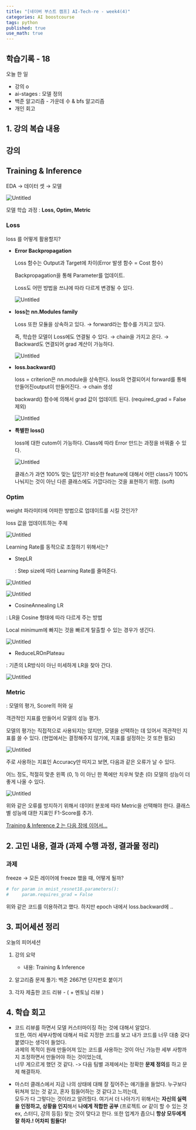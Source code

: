 ```yaml
---
title: "[네이버 부스트 캠프] AI-Tech-re - week4(4)"
categories: AI boostcourse
tags: python
published: true
use_math: true
---
```


## 학습기록 - 18

오늘 한 일

- 강의 o
- ai-stages : 모델 정의
- 백준 알고리즘 - 가운데 수 & bfs 알고리즘
- 개인 회고

## 1. 강의 복습 내용

## 강의

## Training & Inference

EDA → 데이터 셋 → 모델

![Untitled](/assets/images/AI-Images2/week4/img19.png)

모델 학습 과정 : **Loss, Optim, Metric**

### Loss

loss 를 어떻게 활용할지?

- **Error Backpropagation**

    Loss 함수는 Output과 Target에 차이(Error 발생 함수 = Cost 함수)

    Backpropagation을 통해 Parameter를 업데이트.

    Loss도 어떤 방법을 쓰냐에 따라 다르게 변경될 수 있다.

    ![Untitled](/assets/images/AI-Images2/week4/img20.png)

- **loss는 nn.Modules family**

    Loss 또한 모듈을 상속하고 있다. → forward라는 함수를 가지고 있다. 

    즉, 학습한 모델이 Loss에도 연결될 수 있다. → chain을 가지고 온다. → Backward도 연결되어 grad 계산이 가능하다.

    ![Untitled](/assets/images/AI-Images2/week4/img21.png)

- **loss.backward()**

    loss = criterion은 nn.module을 상속한다. loss와 연결되어서 forward를 통해 만들어진output이 만들어진다. → chain 생성

    backward() 함수에 의해서 grad 값이 업데이트 된다. (required_grad = False 제외)

    ![Untitled](/assets/images/AI-Images2/week4/img22.png)

- **특별한 loss()**

    loss에 대한 cutom이 가능하다. Class에 따라 Error 만드는 과정을 바꿔줄 수 있다.

    ![Untitled](/assets/images/AI-Images2/week4/img23.png)

    클래스가 과연 100% 맞는 답인가? 비슷한 feature에 대해서 어떤 class가 100% 나눠지는 것이 아닌 다른 클래스에도 가깝다라는 것을 표현하기 위함. (soft)


### Optim

weight 파라미터에 어떠한 방법으로 업데이트를 시킬 것인가?

loss 값을 업데이트하는 주체

![Untitled](/assets/images/AI-Images2/week4/img24.png)

Learning Rate를 동적으로 조절하기 위해서는?

- StepLR

    : Step size에 따라 Learning Rate를 줄여준다.

![Untitled](/assets/images/AI-Images2/week4/img25.png)

![Untitled](/assets/images/AI-Images2/week4/img26.png)

- CosineAnnealing LR

: LR을 Cosine 형태에 따라 다르게 주는 방법

Local minimum에 빠지는 것을 빠르게 탈출할 수 있는 경우가 생긴다.

![Untitled](/assets/images/AI-Images2/week4/img27.png)

- ReduceLROnPlateau

: 기존의 LR방식이 아닌 미세하게 LR을 찾아 간다.

![Untitled](/assets/images/AI-Images2/week4/img28.png)

### Metric

: 모델의 평가, Score의 허와 실

객관적인 지표를 만들어서 모델의 성능 평가.

모델의 평가는 직접적으로 사용되지는 않지만, 모델을 선택하는 데 있어서 객관적인 지표를 쓸 수 있다. (현업에서는 결정해주지 않기에, 지표를 설정하는 것 또한 필요)

![Untitled](/assets/images/AI-Images2/week4/img29.png)

주로 사용하는 지표인 Accuracy만 따지고 보면, 다음과 같은 오류가 날 수 있다.

어느 정도, 적절히 맞춘 왼쪽 (0, 1) 이 아닌 한 쪽에만 치우쳐 맞춘 (0) 모델의 성능이 더 좋게 나올 수 있다.

![Untitled](/assets/images/AI-Images2/week4/img30.png)

위와 같은 오류를 방지하기 위해서 데이터 분포에 따라 Metric을 선택해야 한다. 클래스 별 성능에 대한 지표인 F1-Score를 추가.

[Training & Inference 2 는 다음 장에 이어서...](https://sirzzang.github.io/dev/Dev-python-super/)

## 2. 고민 내용, 결과 (과제 수행 과정, 결과물 정리)

### 과제

freeze → 모든 레이어에 freeze 했을 때, 어떻게 될까?

```python
# for param in mnist_resnet18.parameters():
#     param.requires_grad = False
```

위와 같은 코드를 이용하려고 했다. 하지만 epoch 내에서 loss.backward에 ..

## 3. 피어세션 정리

오늘의 피어세션

1. 강의 요약

    - 내용: Training & Inference

2. 알고리즘 문제 풀기: 백준 2667번 단지번호 붙이기
3. 각자 제출한 코드 리뷰 - ( + 멘토님 리뷰 )

## 4. 학습 회고

- 코드 리뷰를 하면서 모델 커스터마이징 하는 것에 대해서 알았다.  
또한, 여러 세부사항에 대해서 따로 지정한 코드를 보고 내가 코드를 너무 대충 갖다 붙였다는 생각이 들었다.  
과제의 목적이 원래 만들어져 있는 코드를 사용하는 것이 아닌 가능한 세부 사항까지 조정하면서 만들어야 하는 것이었는데,  
너무 게으르게 했던 것 같다. -> 다음 팀별 과제에서는 정확한 **문제 정의**를 하고 문제 해결하자.

- 마스터 클래스에서 지금 나의 상태에 대해 잘 짚어주는 얘기들을 들었다. 누구보다 뒤쳐져 있는 것 같고, 혼자 힘들어하는 것 같다고 느끼는데,  
모두가 다 그렇다는 것이라고 알려줬다. 여기서 더 나아가기 위해서는 **자신의 실력을 인정하고, 상황을 인지**해서 **나에게 적합한 공부** (프로젝트 or 같이 할 수 있는 것 ex, 스터디, 강의 등등) 찾는 것이 맞다고 한다. 또한 업계가 좁으니 **항상 모두에게 잘 하자.! 어차피 힘들다!**